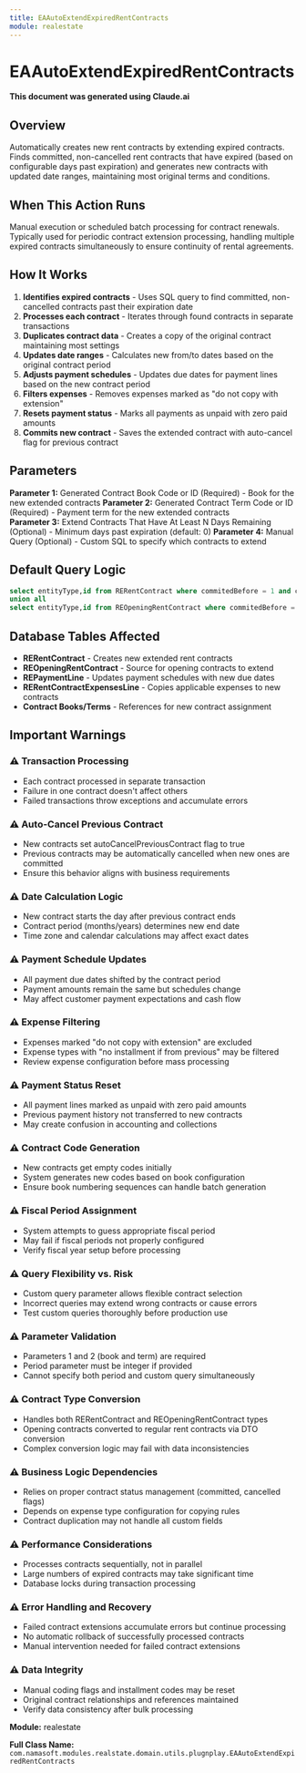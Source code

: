 ```yaml
---
title: EAAutoExtendExpiredRentContracts
module: realestate
---
```



<div class='entity-flows'>

# EAAutoExtendExpiredRentContracts

**This document was generated using Claude.ai**

## Overview

Automatically creates new rent contracts by extending expired contracts. Finds committed, non-cancelled rent contracts that have expired (based on configurable days past expiration) and generates new contracts with updated date ranges, maintaining most original terms and conditions.

## When This Action Runs

Manual execution or scheduled batch processing for contract renewals. Typically used for periodic contract extension processing, handling multiple expired contracts simultaneously to ensure continuity of rental agreements.

## How It Works

1. **Identifies expired contracts** - Uses SQL query to find committed, non-cancelled contracts past their expiration date
2. **Processes each contract** - Iterates through found contracts in separate transactions
3. **Duplicates contract data** - Creates a copy of the original contract maintaining most settings
4. **Updates date ranges** - Calculates new from/to dates based on the original contract period
5. **Adjusts payment schedules** - Updates due dates for payment lines based on the new contract period
6. **Filters expenses** - Removes expenses marked as "do not copy with extension"
7. **Resets payment status** - Marks all payments as unpaid with zero paid amounts
8. **Commits new contract** - Saves the extended contract with auto-cancel flag for previous contract

## Parameters

**Parameter 1:** Generated Contract Book Code or ID (Required) - Book for the new extended contracts
**Parameter 2:** Generated Contract Term Code or ID (Required) - Payment term for the new extended contracts  
**Parameter 3:** Extend Contracts That Have At Least N Days Remaining (Optional) - Minimum days past expiration (default: 0)
**Parameter 4:** Manual Query (Optional) - Custom SQL to specify which contracts to extend

## Default Query Logic

```sql
select entityType,id from RERentContract where commitedBefore = 1 and cancelled = 0 and DATEDIFF(day,toDate,GETDATE())>=0
union all
select entityType,id from REOpeningRentContract where commitedBefore = 1 and cancelled = 0 and DATEDIFF(day,toDate,GETDATE())>=0
```

## Database Tables Affected

- **RERentContract** - Creates new extended rent contracts
- **REOpeningRentContract** - Source for opening contracts to extend
- **REPaymentLine** - Updates payment schedules with new due dates
- **RERentContractExpensesLine** - Copies applicable expenses to new contracts
- **Contract Books/Terms** - References for new contract assignment

## Important Warnings

### ⚠️ Transaction Processing
- Each contract processed in separate transaction
- Failure in one contract doesn't affect others
- Failed transactions throw exceptions and accumulate errors

### ⚠️ Auto-Cancel Previous Contract
- New contracts set autoCancelPreviousContract flag to true
- Previous contracts may be automatically cancelled when new ones are committed
- Ensure this behavior aligns with business requirements

### ⚠️ Date Calculation Logic
- New contract starts the day after previous contract ends
- Contract period (months/years) determines new end date
- Time zone and calendar calculations may affect exact dates

### ⚠️ Payment Schedule Updates
- All payment due dates shifted by the contract period
- Payment amounts remain the same but schedules change
- May affect customer payment expectations and cash flow

### ⚠️ Expense Filtering
- Expenses marked "do not copy with extension" are excluded
- Expense types with "no installment if from previous" may be filtered
- Review expense configuration before mass processing

### ⚠️ Payment Status Reset
- All payment lines marked as unpaid with zero paid amounts
- Previous payment history not transferred to new contracts
- May create confusion in accounting and collections

### ⚠️ Contract Code Generation
- New contracts get empty codes initially
- System generates new codes based on book configuration
- Ensure book numbering sequences can handle batch generation

### ⚠️ Fiscal Period Assignment
- System attempts to guess appropriate fiscal period
- May fail if fiscal periods not properly configured
- Verify fiscal year setup before processing

### ⚠️ Query Flexibility vs. Risk
- Custom query parameter allows flexible contract selection
- Incorrect queries may extend wrong contracts or cause errors
- Test custom queries thoroughly before production use

### ⚠️ Parameter Validation
- Parameters 1 and 2 (book and term) are required
- Period parameter must be integer if provided
- Cannot specify both period and custom query simultaneously

### ⚠️ Contract Type Conversion
- Handles both RERentContract and REOpeningRentContract types
- Opening contracts converted to regular rent contracts via DTO conversion
- Complex conversion logic may fail with data inconsistencies

### ⚠️ Business Logic Dependencies
- Relies on proper contract status management (committed, cancelled flags)
- Depends on expense type configuration for copying rules
- Contract duplication may not handle all custom fields

### ⚠️ Performance Considerations
- Processes contracts sequentially, not in parallel
- Large numbers of expired contracts may take significant time
- Database locks during transaction processing

### ⚠️ Error Handling and Recovery
- Failed contract extensions accumulate errors but continue processing
- No automatic rollback of successfully processed contracts
- Manual intervention needed for failed contract extensions

### ⚠️ Data Integrity
- Manual coding flags and installment codes may be reset
- Original contract relationships and references maintained
- Verify data consistency after bulk processing

**Module:** realestate

**Full Class Name:** `com.namasoft.modules.realstate.domain.utils.plugnplay.EAAutoExtendExpiredRentContracts`


</div>

